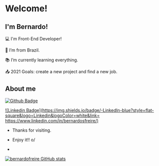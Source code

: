 # Welcome!

 

## I'm Bernardo!

 

:computer: I'm Front-End Developer!

:house_with_garden: I’m from Brazil.

:books: I’m currently learning everything.

:outbox_tray: 2021 Goals: create a new project and find a new job.

 

## About me

[![Github Badge](https://img.shields.io/badge/-Github-000?style=flat-square&logo=Github&logoColor=white&link=https://github.com/bernardofreire)](https://github.com/bernardofreire)

[![Linkedin Badge](https://img.shields.io/badge/-LinkedIn-blue?style=flat-square&logo=Linkedin&logoColor=white&link= https://www.linkedin.com/in/bernardosfreire/)]( https://www.linkedin.com/in/bernardosfreire/)

- Thanks for visiting.

- Enjoy it!! o/
- 
[![bernardofreire GitHub stats](https://github-readme-stats.vercel.app/api?username=bernardofreire)](https://github.com/bernardofreire/github-readme-stats)
